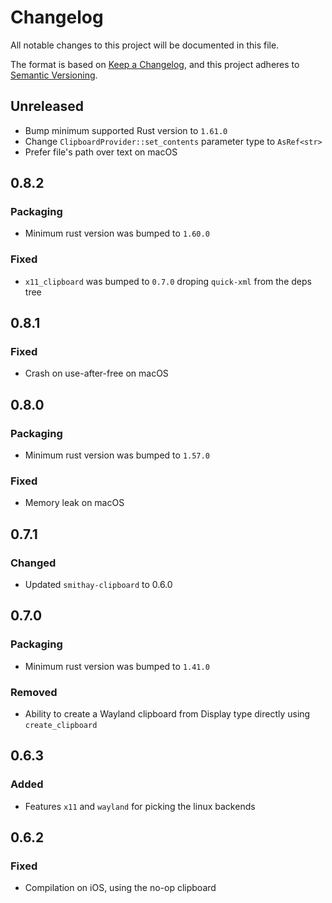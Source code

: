 # Changelog

All notable changes to this project will be documented in this file.

The format is based on [Keep a Changelog](https://keepachangelog.com/en/1.0.0/),
and this project adheres to [Semantic Versioning](https://semver.org/spec/v2.0.0.html).

## Unreleased

- Bump minimum supported Rust version to `1.61.0`
- Change `ClipboardProvider::set_contents` parameter type to `AsRef<str>`
- Prefer file's path over text on macOS

## 0.8.2

### Packaging

- Minimum rust version was bumped to `1.60.0`

### Fixed

- `x11_clipboard` was bumped to `0.7.0` droping `quick-xml` from the deps tree


## 0.8.1 

### Fixed

- Crash on use-after-free on macOS

## 0.8.0

### Packaging

- Minimum rust version was bumped to `1.57.0`

### Fixed

- Memory leak on macOS

## 0.7.1

### Changed

- Updated `smithay-clipboard` to 0.6.0

## 0.7.0

### Packaging

- Minimum rust version was bumped to `1.41.0`

### Removed

- Ability to create a Wayland clipboard from Display type directly using `create_clipboard`

## 0.6.3

### Added

- Features `x11` and `wayland` for picking the linux backends

## 0.6.2

### Fixed

- Compilation on iOS, using the no-op clipboard
